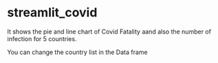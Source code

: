 # streamlit_covid

It shows the pie and line chart of Covid Fatality aand also the number of infection for 5 countries.

You can change the country list in the Data frame
